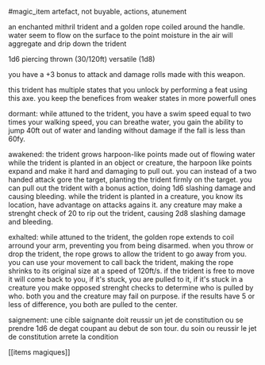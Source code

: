 #magic_item 
artefact, not buyable, actions, atunement

an enchanted mithril trident and a golden rope coiled around the handle. water seem to flow on the surface to the point moisture in the air will aggregate and drip down the trident

1d6 piercing
thrown (30/120ft)
versatile (1d8)

you have a +3 bonus to attack and damage rolls made with this weapon.

this trident has multiple states that you unlock by performing a feat using this axe.
you keep the benefices from weaker states in more powerfull ones

dormant: while attuned to the trident, you have a swim speed equal to two times your walking speed, you can breathe water, you gain the ability to jump 40ft out of water and landing without damage if the fall is less than 60fy.

awakened: the trident grows harpoon-like points made out of flowing water while the trident is planted in an object or creature, the harpoon like points expand and make it hard and damaging to pull out. you can instead of a two handed attack gore the target, planting the trident firmly on the target. you can pull out the trident with a bonus action, doing 1d6 slashing damage and causing bleeding. while the trident is planted in a creature, you know its location, have advantage on attacks agains it. any creature may make a strenght check of 20 to rip out the trident, causing 2d8 slashing damage and bleeding.

exhalted: while attuned to the trident, the golden rope extends to coil arround your arm, preventing you from being disarmed.
when you throw or drop the trident, the rope grows to allow the trident to go away from you.
you can use your movement to call back the trident, making the rope shrinks to its original size at a speed of 120ft/s. 
if the trident is free to move it will come back to you, if it's stuck, you are pulled to it, if it's stuck in a creature you make opposed strenght checks to determine who is pulled by who. both you and the creature may fail on purpose. if the results have 5 or less of difference, you both are pulled to the center.

saignement: une cible saignante doit reussir un jet de constitution ou se prendre 1d6 de degat coupant au debut de son tour.
du soin ou reussir le jet de constitution arrete la condition

[[items magiques]]